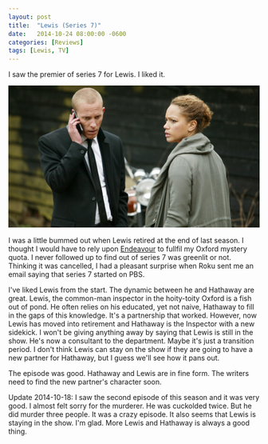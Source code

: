 ```yaml
---
layout: post
title:  "Lewis (Series 7)"
date:   2014-10-24 08:00:00 -0600
categories: [Reviews]
tags: [Lewis, TV]
---
```


I saw the premier of series 7 for Lewis. I liked it.

![Hathaway and Maddox](/assets/2014/10/lewis_series_7.jpg)

I was a little bummed out when Lewis retired at the end of last season. I thought I would have to rely upon [Endeavour](http://www.imdb.com/title/tt2039333/) to fullfil my Oxford mystery quota. I never followed up to find out of series 7 was greenlit or not. Thinking it was cancelled, I had a pleasant surprise when Roku sent me an email saying that series 7 started on PBS.

I've liked Lewis from the start. The dynamic between he and Hathaway are great. Lewis, the common-man inspector in the hoity-toity Oxford is a fish out of pond. He often relies on his educated, yet not naive, Hathaway to fill in the gaps of this knowledge. It's a partnership that worked. However, now Lewis has moved into retirement and Hathaway is the Inspector with a new sidekick. I won't be giving anything away by saying that Lewis is still in the show. He's now a consultant to the department. Maybe it's just a transition period. I don't think Lewis can stay on the show if they are going to have a new partner for Hathaway, but I guess we'll see how it pans out.

The episode was good. Hathaway and Lewis are in fine form. The writers need to find the new partner's character soon.

Update 2014-10-18: I saw the second episode of this season and it was very good. I almost felt sorry for the murderer. He was cuckolded twice. But he did murder three people. It was a crazy episode. It also seems that Lewis is staying in the show. I'm glad. More Lewis and Hathaway is always a good thing.
